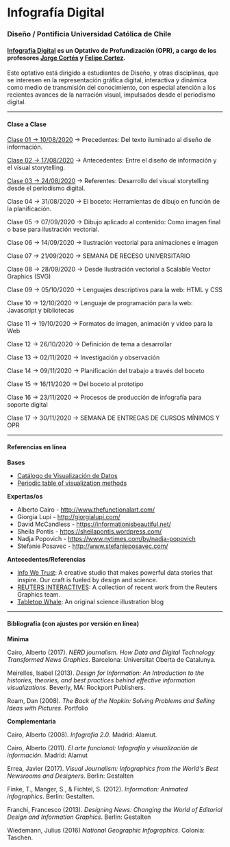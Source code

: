 # Infografía Digital

### Diseño / Pontificia Universidad Católica de Chile

#### [Infografía Digital](http://catalogo.uc.cl/index.php?tmpl=component&option=com_catalogo&view=programa&sigla=dno075) es un Optativo de Profundización (OPR), a cargo de los profesores [Jorge Cortés](https://www.graficainteractiva.com/) y [Felipe Cortez](http://profesor.faco.cl/). 

Este optativo está dirigido a estudiantes de Diseño, y otras disciplinas, que se interesen en la representación gráfica digital, interactiva y dinámica como medio de transmisión del conocimiento, con especial atención a los recientes avances de la narración visual, impulsados desde el periodismo digital.

- - - - - - - - - -

#### Clase a Clase

[Clase 01 → 10/08/2020](https://github.com/profesorfaco/dno075-2020/tree/gh-pages/clase-01) → Precedentes: Del texto iluminado al diseño de información.

[Clase 02 → 17/08/2020](https://github.com/profesorfaco/dno075-2020/tree/gh-pages/clase-02) → Antecedentes: Entre el diseño de información y el visual storytelling.

[Clase 03 → 24/08/2020](https://github.com/profesorfaco/dno075-2020/tree/gh-pages/clase-03) → Referentes: Desarrollo del visual storytelling desde el periodismo digital.

Clase 04 → 31/08/2020 → El boceto: Herramientas de dibujo en función de la planificación.

Clase 05 → 07/09/2020 → Dibujo aplicado al contenido: Como imagen final o base para ilustración vectorial.

Clase 06 → 14/09/2020 → Ilustración vectorial para animaciones e imagen

Clase 07 → 21/09/2020 → SEMANA DE RECESO UNIVERSITARIO

Clase 08 → 28/09/2020 → Desde Ilustración vectorial a Scalable Vector Graphics (SVG)

Clase 09 → 05/10/2020 → Lenguajes descriptivos para la web: HTML y CSS 

Clase 10 → 12/10/2020 → Lenguaje de programación para la web: Javascript y bibliotecas

Clase 11 → 19/10/2020 → Formatos de imagen, animación y video para la Web

Clase 12 → 26/10/2020 → Definición de tema a desarrollar

Clase 13 → 02/11/2020 → Investigación y observación

Clase 14 → 09/11/2020 → Planificación del trabajo a través del boceto

Clase 15 → 16/11/2020 → Del boceto al prototipo 

Clase 16 → 23/11/2020 → Procesos de producción de infografía para soporte digital

Clase 17 → 30/11/2020 → SEMANA DE ENTREGAS DE CURSOS MÍNIMOS Y OPR

- - - - - - - - - -

#### Referencias en línea

**Bases**

- [Catálogo de Visualización de Datos](https://datavizcatalogue.com/ES/)
- [Periodic table of visualization methods](http://www.visual-literacy.org/periodic_table/periodic_table.html )

**Expertas/os**

- Alberto Cairo - http://www.thefunctionalart.com/
- Giorgia Lupi - http://giorgialupi.com/ 
- David McCandless - https://informationisbeautiful.net/
- Sheila Pontis - https://sheilapontis.wordpress.com/
- Nadja Popovich - https://www.nytimes.com/by/nadja-popovich
- Stefanie Posavec - http://www.stefanieposavec.com/

**Antecedentes/Referencias**

- [Info We Trust](https://infowetrust.com/essays): A creative studio that makes powerful data stories that inspire. Our craft is fueled by design and science.
- [REUTERS INTERACTIVES](https://graphics.reuters.com/): A collection of recent work from the Reuters Graphics team.
- [Tabletop Whale](http://tabletopwhale.com/): An original science illustration blog

- - - - - - - - - -

#### Bibliografía (con ajustes por versión en línea)

**Mínima**

Cairo, Alberto (2017). *NERD journalism. How Data and Digital Technology Transformed News Graphics*. Barcelona: Universitat Oberta de Catalunya.

Meirelles, Isabel (2013). *Design for Information: An Introduction to the histories, theories, and best practices behind effective information visualizations*. Beverly, MA: Rockport Publishers.

Roam, Dan (2008). *The Back of the Napkin: Solving Problems and Selling Ideas with Pictures*. Portfolio

**Complementaria**

Cairo, Alberto (2008). *Infografía 2.0*. Madrid: Alamut.

Cairo, Alberto (2011). *El arte funcional: Infografía y visualización de información*. Madrid: Alamut

Errea, Javier (2017). *Visual Journalism: Infographics from the World's Best Newsrooms and Designers*. Berlin: Gestalten

Finke, T., Manger, S., & Fichtel, S. (2012). *Informotion: Animated infographics*. Berlin: Gestalten.

Franchi, Francesco (2013). *Designing News: Changing the World of Editorial Design and Information Graphics*. Berlin: Gestalten

Wiedemann, Julius (2016) *National Geographic Infographics*. Colonia: Taschen.
